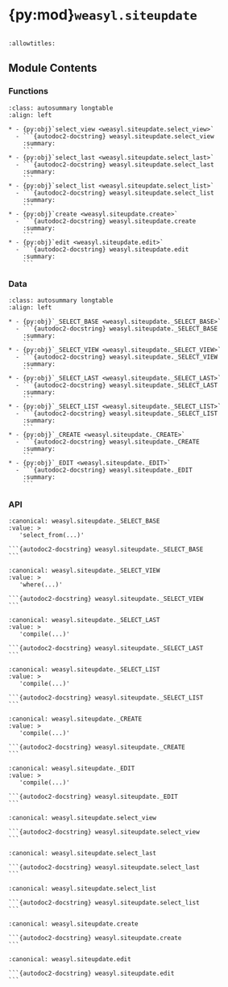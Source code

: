 # {py:mod}`weasyl.siteupdate`

```{py:module} weasyl.siteupdate
```

```{autodoc2-docstring} weasyl.siteupdate
:allowtitles:
```

## Module Contents

### Functions

````{list-table}
:class: autosummary longtable
:align: left

* - {py:obj}`select_view <weasyl.siteupdate.select_view>`
  - ```{autodoc2-docstring} weasyl.siteupdate.select_view
    :summary:
    ```
* - {py:obj}`select_last <weasyl.siteupdate.select_last>`
  - ```{autodoc2-docstring} weasyl.siteupdate.select_last
    :summary:
    ```
* - {py:obj}`select_list <weasyl.siteupdate.select_list>`
  - ```{autodoc2-docstring} weasyl.siteupdate.select_list
    :summary:
    ```
* - {py:obj}`create <weasyl.siteupdate.create>`
  - ```{autodoc2-docstring} weasyl.siteupdate.create
    :summary:
    ```
* - {py:obj}`edit <weasyl.siteupdate.edit>`
  - ```{autodoc2-docstring} weasyl.siteupdate.edit
    :summary:
    ```
````

### Data

````{list-table}
:class: autosummary longtable
:align: left

* - {py:obj}`_SELECT_BASE <weasyl.siteupdate._SELECT_BASE>`
  - ```{autodoc2-docstring} weasyl.siteupdate._SELECT_BASE
    :summary:
    ```
* - {py:obj}`_SELECT_VIEW <weasyl.siteupdate._SELECT_VIEW>`
  - ```{autodoc2-docstring} weasyl.siteupdate._SELECT_VIEW
    :summary:
    ```
* - {py:obj}`_SELECT_LAST <weasyl.siteupdate._SELECT_LAST>`
  - ```{autodoc2-docstring} weasyl.siteupdate._SELECT_LAST
    :summary:
    ```
* - {py:obj}`_SELECT_LIST <weasyl.siteupdate._SELECT_LIST>`
  - ```{autodoc2-docstring} weasyl.siteupdate._SELECT_LIST
    :summary:
    ```
* - {py:obj}`_CREATE <weasyl.siteupdate._CREATE>`
  - ```{autodoc2-docstring} weasyl.siteupdate._CREATE
    :summary:
    ```
* - {py:obj}`_EDIT <weasyl.siteupdate._EDIT>`
  - ```{autodoc2-docstring} weasyl.siteupdate._EDIT
    :summary:
    ```
````

### API

````{py:data} _SELECT_BASE
:canonical: weasyl.siteupdate._SELECT_BASE
:value: >
   'select_from(...)'

```{autodoc2-docstring} weasyl.siteupdate._SELECT_BASE
```

````

````{py:data} _SELECT_VIEW
:canonical: weasyl.siteupdate._SELECT_VIEW
:value: >
   'where(...)'

```{autodoc2-docstring} weasyl.siteupdate._SELECT_VIEW
```

````

````{py:data} _SELECT_LAST
:canonical: weasyl.siteupdate._SELECT_LAST
:value: >
   'compile(...)'

```{autodoc2-docstring} weasyl.siteupdate._SELECT_LAST
```

````

````{py:data} _SELECT_LIST
:canonical: weasyl.siteupdate._SELECT_LIST
:value: >
   'compile(...)'

```{autodoc2-docstring} weasyl.siteupdate._SELECT_LIST
```

````

````{py:data} _CREATE
:canonical: weasyl.siteupdate._CREATE
:value: >
   'compile(...)'

```{autodoc2-docstring} weasyl.siteupdate._CREATE
```

````

````{py:data} _EDIT
:canonical: weasyl.siteupdate._EDIT
:value: >
   'compile(...)'

```{autodoc2-docstring} weasyl.siteupdate._EDIT
```

````

````{py:function} select_view(updateid)
:canonical: weasyl.siteupdate.select_view

```{autodoc2-docstring} weasyl.siteupdate.select_view
```
````

````{py:function} select_last()
:canonical: weasyl.siteupdate.select_last

```{autodoc2-docstring} weasyl.siteupdate.select_last
```
````

````{py:function} select_list()
:canonical: weasyl.siteupdate.select_list

```{autodoc2-docstring} weasyl.siteupdate.select_list
```
````

````{py:function} create(*, userid, title, content, wesley)
:canonical: weasyl.siteupdate.create

```{autodoc2-docstring} weasyl.siteupdate.create
```
````

````{py:function} edit(*, updateid, title, content, wesley)
:canonical: weasyl.siteupdate.edit

```{autodoc2-docstring} weasyl.siteupdate.edit
```
````
